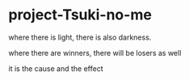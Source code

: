 # project-Tsuki-no-me

where there is light, there is also darkness.

where there are winners, there will be losers as well

it is the cause and the effect
